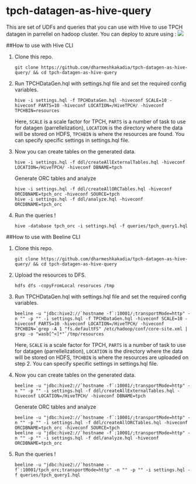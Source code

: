 # tpch-datagen-as-hive-query
This are set of UDFs and queries that you can use with Hive to use TPCH datagen in parrellel on hadoop cluster. You can deploy to azure using :
<a href="https://portal.azure.com/#create/Microsoft.Template/uri/https%3A%2F%2Fraw.githubusercontent.com%2Fdharmeshkakadia%2Ftpch-datagen-as-hive-query%2Fmaster%2Fazure%2Fazuredeploy.json" target="_blank">
    <img src="http://azuredeploy.net/deploybutton.png"/>
</a>


##How to use with Hive CLI
1. Clone this repo.

    ```shell
    git clone https://github.com/dharmeshkakadia/tpch-datagen-as-hive-query/ && cd tpch-datagen-as-hive-query
    ```
2. Run TPCHDataGen.hql with settings.hql file and set the required config variables.
    ```shell
    hive -i settings.hql -f TPCHDataGen.hql -hiveconf SCALE=10 -hiveconf PARTS=10 -hiveconf LOCATION=/HiveTPCH/ -hiveconf TPCHBIN=resources 
    ```
    Here, `SCALE` is a scale factor for TPCH, 
    `PARTS` is a number of task to use for datagen (parrellelization), 
    `LOCATION` is the directory where the data will be stored on HDFS, 
    `TPCHBIN` is where the resources are found. You can specify specific settings in settings.hql file.

3. Now you can create tables on the generated data.
    ```shell
    hive -i settings.hql -f ddl/createAllExternalTables.hql -hiveconf LOCATION=/HiveTPCH/ -hiveconf DBNAME=tpch
    ```
    Generate ORC tables and analyze
    ```shell
    hive -i settings.hql -f ddl/createAllORCTables.hql -hiveconf ORCDBNAME=tpch_orc -hiveconf SOURCE=tpch 
    hive -i settings.hql -f ddl/analyze.hql -hiveconf ORCDBNAME=tpch_orc 
    ```

4. Run the queries !
    ```shell
    hive -database tpch_orc -i settings.hql -f queries/tpch_query1.hql 
    ```

##How to use with Beeline CLI
1. Clone this repo.

    ```shell
    git clone https://github.com/dharmeshkakadia/tpch-datagen-as-hive-query/ && cd tpch-datagen-as-hive-query
    ```
2. Upload the resources to DFS.
    ```shell
    hdfs dfs -copyFromLocal resoruces /tmp
    ```

3. Run TPCHDataGen.hql with settings.hql file and set the required config variables.
    ```shell
   beeline -u "jdbc:hive2://`hostname -f`:10001/;transportMode=http" -n "" -p "" -i settings.hql -f TPCHDataGen.hql -hiveconf SCALE=10 -hiveconf PARTS=10 -hiveconf LOCATION=/HiveTPCH/ -hiveconf TPCHBIN=`grep -A 1 "fs.defaultFS" /etc/hadoop/conf/core-site.xml | grep -o "wasb[^<]*"`/tmp/resources 
    ```
    Here, `SCALE` is a scale factor for TPCH, 
    `PARTS` is a number of task to use for datagen (parrellelization), 
    `LOCATION` is the directory where the data will be stored on HDFS, 
    `TPCHBIN` is where the resources are uploaded on step 2. You can specify specific settings in settings.hql file.

4. Now you can create tables on the generated data.
    ```shell
    beeline -u "jdbc:hive2://`hostname -f`:10001/;transportMode=http" -n "" -p "" -i settings.hql -f ddl/createAllExternalTables.hql -hiveconf LOCATION=/HiveTPCH/ -hiveconf DBNAME=tpch
    ```
    Generate ORC tables and analyze
    ```shell
    beeline -u "jdbc:hive2://`hostname -f`:10001/;transportMode=http" -n "" -p "" -i settings.hql -f ddl/createAllORCTables.hql -hiveconf ORCDBNAME=tpch_orc -hiveconf SOURCE=tpch 
    beeline -u "jdbc:hive2://`hostname -f`:10001/;transportMode=http" -n "" -p "" -i settings.hql -f ddl/analyze.hql -hiveconf ORCDBNAME=tpch_orc 
    ```

5. Run the queries !
    ```shell
    beeline -u "jdbc:hive2://`hostname -f`:10001/tpch_orc;transportMode=http" -n "" -p "" -i settings.hql -f queries/tpch_query1.hql 
    ```
